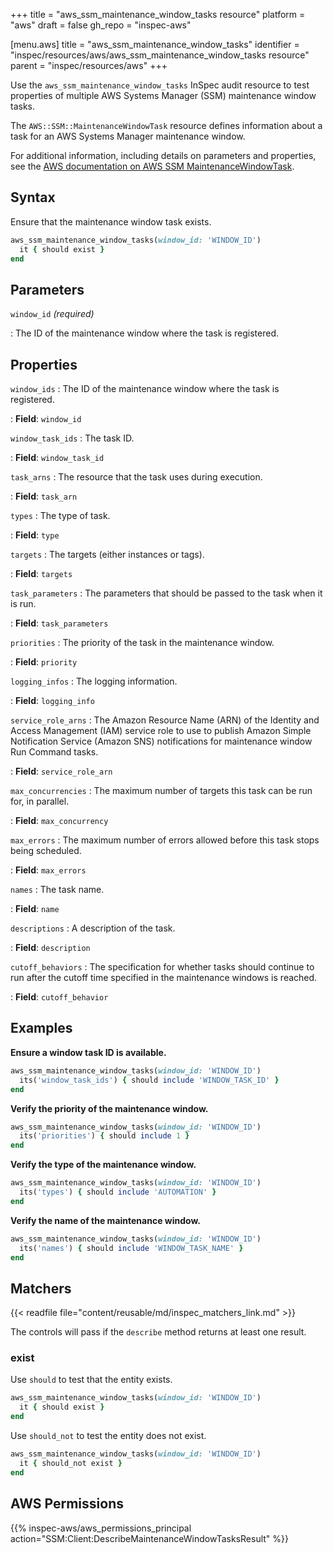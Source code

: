 +++
title = "aws_ssm_maintenance_window_tasks resource"
platform = "aws"
draft = false
gh_repo = "inspec-aws"

[menu.aws]
title = "aws_ssm_maintenance_window_tasks"
identifier = "inspec/resources/aws/aws_ssm_maintenance_window_tasks resource"
parent = "inspec/resources/aws"
+++

Use the `aws_ssm_maintenance_window_tasks` InSpec audit resource to test properties of multiple AWS Systems Manager (SSM) maintenance window tasks.

The `AWS::SSM::MaintenanceWindowTask` resource defines information about a task for an AWS Systems Manager maintenance window.

For additional information, including details on parameters and properties, see the [AWS documentation on AWS SSM MaintenanceWindowTask](https://docs.aws.amazon.com/AWSCloudFormation/latest/UserGuide/aws-resource-ssm-maintenancewindowtask.html).

## Syntax

Ensure that the maintenance window task exists.

```ruby
aws_ssm_maintenance_window_tasks(window_id: 'WINDOW_ID')
  it { should exist }
end
```

## Parameters

`window_id` _(required)_

: The ID of the maintenance window where the task is registered.

## Properties

`window_ids`
: The ID of the maintenance window where the task is registered.

: **Field**: `window_id`

`window_task_ids`
: The task ID.

: **Field**: `window_task_id`

`task_arns`
: The resource that the task uses during execution.

: **Field**: `task_arn`

`types`
: The type of task.

: **Field**: `type`

`targets`
: The targets (either instances or tags).

: **Field**: `targets`

`task_parameters`
: The parameters that should be passed to the task when it is run.

: **Field**: `task_parameters`

`priorities`
: The priority of the task in the maintenance window.

: **Field**: `priority`

`logging_infos`
: The logging information.

: **Field**: `logging_info`

`service_role_arns`
: The Amazon Resource Name (ARN) of the Identity and Access Management (IAM) service role to use to publish Amazon Simple Notification Service (Amazon SNS) notifications for maintenance window Run Command tasks.

: **Field**: `service_role_arn`

`max_concurrencies`
: The maximum number of targets this task can be run for, in parallel.

: **Field**: `max_concurrency`

`max_errors`
: The maximum number of errors allowed before this task stops being scheduled.

: **Field**: `max_errors`

`names`
: The task name.

: **Field**: `name`

`descriptions`
: A description of the task.

: **Field**: `description`

`cutoff_behaviors`
: The specification for whether tasks should continue to run after the cutoff time specified in the maintenance windows is reached.

: **Field**: `cutoff_behavior`

## Examples

**Ensure a window task ID is available.**

```ruby
aws_ssm_maintenance_window_tasks(window_id: 'WINDOW_ID')
  its('window_task_ids') { should include 'WINDOW_TASK_ID' }
end
```

**Verify the priority of the maintenance window.**

```ruby
aws_ssm_maintenance_window_tasks(window_id: 'WINDOW_ID')
  its('priorities') { should include 1 }
end
```

**Verify the type of the maintenance window.**

```ruby
aws_ssm_maintenance_window_tasks(window_id: 'WINDOW_ID')
  its('types') { should include 'AUTOMATION' }
end
```

**Verify the name of the maintenance window.**

```ruby
aws_ssm_maintenance_window_tasks(window_id: 'WINDOW_ID')
  its('names') { should include 'WINDOW_TASK_NAME' }
end
```

## Matchers

{{< readfile file="content/reusable/md/inspec_matchers_link.md" >}}

The controls will pass if the `describe` method returns at least one result.

### exist

Use `should` to test that the entity exists.

```ruby
aws_ssm_maintenance_window_tasks(window_id: 'WINDOW_ID')
  it { should exist }
end
```

Use `should_not` to test the entity does not exist.

```ruby
aws_ssm_maintenance_window_tasks(window_id: 'WINDOW_ID')
  it { should_not exist }
end
```

## AWS Permissions

{{% inspec-aws/aws_permissions_principal action="SSM:Client:DescribeMaintenanceWindowTasksResult" %}}
